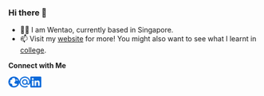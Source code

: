 ### Hi there 👋

- 👨‍💻 I am Wentao, currently based in Singapore.
- 📫 Visit my [website](https://zhuwentao.net/) for more! You might also want to see what I learnt in [college](https://minimal-eight.vercel.app/).

**Connect with Me**

[<img align="left" alt="Website" width="22px" src="./globe.svg" />](https://taoo0316.github.io/ "Portfolio")
[<img align="left" alt="Email" width="22px" src="./email.svg" />](mailto:zwt2000sg@outlook.com "E-mail")
[<img align="left" alt="LinkedIn" width="22px" src="./linkedin.svg" />](https://www.linkedin.com/in/zhu-wentao "LinkedIn")

